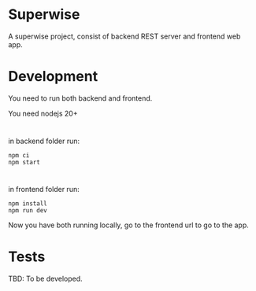 # Superwise
A superwise project, consist of backend REST server and frontend web app.

# Development

You need to run both backend and frontend.

You need nodejs 20+
# 
in backend folder run:


```
npm ci
npm start
```
# 
in frontend folder run:


```
npm install
npm run dev
```

Now you have both running locally, go to the frontend url to go to the app.

# Tests
TBD: To be developed.
